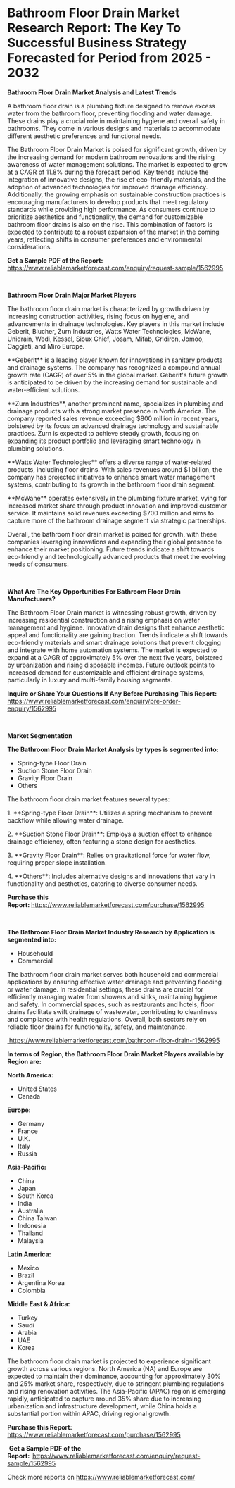 <p><h1>Bathroom Floor Drain Market Research Report: The Key To Successful Business Strategy Forecasted for Period from 2025 - 2032</h1></p><p><strong>Bathroom Floor Drain Market Analysis and Latest Trends</strong></p>
<p><p>A bathroom floor drain is a plumbing fixture designed to remove excess water from the bathroom floor, preventing flooding and water damage. These drains play a crucial role in maintaining hygiene and overall safety in bathrooms. They come in various designs and materials to accommodate different aesthetic preferences and functional needs.</p><p>The Bathroom Floor Drain Market is poised for significant growth, driven by the increasing demand for modern bathroom renovations and the rising awareness of water management solutions. The market is expected to grow at a CAGR of 11.8% during the forecast period. Key trends include the integration of innovative designs, the rise of eco-friendly materials, and the adoption of advanced technologies for improved drainage efficiency. Additionally, the growing emphasis on sustainable construction practices is encouraging manufacturers to develop products that meet regulatory standards while providing high performance. As consumers continue to prioritize aesthetics and functionality, the demand for customizable bathroom floor drains is also on the rise. This combination of factors is expected to contribute to a robust expansion of the market in the coming years, reflecting shifts in consumer preferences and environmental considerations.</p></p>
<p><strong>Get a Sample PDF of the Report:&nbsp;</strong> <a href="https://www.reliablemarketforecast.com/enquiry/request-sample/1562995?utm_campaign=2274&utm_medium=2&utm_source=Github&utm_content=ia&utm_term=05022025&utm_id=bathroom-floor-drain">https://www.reliablemarketforecast.com/enquiry/request-sample/1562995</a></p>
<p>&nbsp;</p>
<p><strong>Bathroom Floor Drain Major Market Players</strong></p>
<p><p>The bathroom floor drain market is characterized by growth driven by increasing construction activities, rising focus on hygiene, and advancements in drainage technologies. Key players in this market include Geberit, Blucher, Zurn Industries, Watts Water Technologies, McWane, Unidrain, Wedi, Kessel, Sioux Chief, Josam, Mifab, Gridiron, Jomoo, Caggiati, and Miro Europe.</p><p>**Geberit** is a leading player known for innovations in sanitary products and drainage systems. The company has recognized a compound annual growth rate (CAGR) of over 5% in the global market. Geberit's future growth is anticipated to be driven by the increasing demand for sustainable and water-efficient solutions.</p><p>**Zurn Industries**, another prominent name, specializes in plumbing and drainage products with a strong market presence in North America. The company reported sales revenue exceeding $800 million in recent years, bolstered by its focus on advanced drainage technology and sustainable practices. Zurn is expected to achieve steady growth, focusing on expanding its product portfolio and leveraging smart technology in plumbing solutions.</p><p>**Watts Water Technologies** offers a diverse range of water-related products, including floor drains. With sales revenues around $1 billion, the company has projected initiatives to enhance smart water management systems, contributing to its growth in the bathroom floor drain segment.</p><p>**McWane** operates extensively in the plumbing fixture market, vying for increased market share through product innovation and improved customer service. It maintains solid revenues exceeding $700 million and aims to capture more of the bathroom drainage segment via strategic partnerships.</p><p>Overall, the bathroom floor drain market is poised for growth, with these companies leveraging innovations and expanding their global presence to enhance their market positioning. Future trends indicate a shift towards eco-friendly and technologically advanced products that meet the evolving needs of consumers.</p></p>
<p>&nbsp;</p>
<p><strong>What Are The Key Opportunities For Bathroom Floor Drain Manufacturers?</strong></p>
<p><p>The Bathroom Floor Drain market is witnessing robust growth, driven by increasing residential construction and a rising emphasis on water management and hygiene. Innovative drain designs that enhance aesthetic appeal and functionality are gaining traction. Trends indicate a shift towards eco-friendly materials and smart drainage solutions that prevent clogging and integrate with home automation systems. The market is expected to expand at a CAGR of approximately 5% over the next five years, bolstered by urbanization and rising disposable incomes. Future outlook points to increased demand for customizable and efficient drainage systems, particularly in luxury and multi-family housing segments.</p></p>
<p><strong>Inquire or Share Your Questions If Any Before Purchasing This Report:</strong> <a href="https://www.reliablemarketforecast.com/enquiry/pre-order-enquiry/1562995?utm_campaign=2274&utm_medium=2&utm_source=Github&utm_content=ia&utm_term=05022025&utm_id=bathroom-floor-drain">https://www.reliablemarketforecast.com/enquiry/pre-order-enquiry/1562995</a></p>
<p>&nbsp;</p>
<p><strong>Market Segmentation</strong></p>
<p><strong>The Bathroom Floor Drain Market Analysis by types is segmented into:</strong></p>
<p><ul><li>Spring-type Floor Drain</li><li>Suction Stone Floor Drain</li><li>Gravity Floor Drain</li><li>Others</li></ul></p>
<p><p>The bathroom floor drain market features several types: </p><p>1. **Spring-type Floor Drain**: Utilizes a spring mechanism to prevent backflow while allowing water drainage. </p><p>2. **Suction Stone Floor Drain**: Employs a suction effect to enhance drainage efficiency, often featuring a stone design for aesthetics. </p><p>3. **Gravity Floor Drain**: Relies on gravitational force for water flow, requiring proper slope installation. </p><p>4. **Others**: Includes alternative designs and innovations that vary in functionality and aesthetics, catering to diverse consumer needs.</p></p>
<p><strong>Purchase this Report:&nbsp;</strong><a href="https://www.reliablemarketforecast.com/purchase/1562995?utm_campaign=2274&utm_medium=2&utm_source=Github&utm_content=ia&utm_term=05022025&utm_id=bathroom-floor-drain">https://www.reliablemarketforecast.com/purchase/1562995</a></p>
<p>&nbsp;</p>
<p><strong>The Bathroom Floor Drain Market Industry Research by Application is segmented into:</strong></p>
<p><ul><li>Househould</li><li>Commercial</li></ul></p>
<p><p>The bathroom floor drain market serves both household and commercial applications by ensuring effective water drainage and preventing flooding or water damage. In residential settings, these drains are crucial for efficiently managing water from showers and sinks, maintaining hygiene and safety. In commercial spaces, such as restaurants and hotels, floor drains facilitate swift drainage of wastewater, contributing to cleanliness and compliance with health regulations. Overall, both sectors rely on reliable floor drains for functionality, safety, and maintenance.</p></p>
<p><a href="https://www.reliablemarketforecast.com/bathroom-floor-drain-r1562995?utm_campaign=2274&utm_medium=2&utm_source=Github&utm_content=ia&utm_term=05022025&utm_id=bathroom-floor-drain">&nbsp;https://www.reliablemarketforecast.com/bathroom-floor-drain-r1562995</a></p>
<p><strong>In terms of Region, the Bathroom Floor Drain Market Players available by Region are:</strong></p>
<p>
    <p> <strong> North America: </strong>
        <ul>
            <li>United States</li>
            <li>Canada</li>
        </ul>
        </p> 
    <p> <strong> Europe: </strong>
        <ul>
            <li>Germany</li>
            <li>France</li>
            <li>U.K.</li>
            <li>Italy</li>
            <li>Russia</li>
        </ul>
        </p> 
    <p> <strong> Asia-Pacific: </strong>
        <ul>
            <li>China</li>
            <li>Japan</li>
            <li>South Korea</li>
            <li>India</li>
            <li>Australia</li>
            <li>China Taiwan</li>
            <li>Indonesia</li>
            <li>Thailand</li>
            <li>Malaysia</li>
        </ul>
        </p> 
    <p> <strong> Latin America: </strong>
        <ul>
            <li>Mexico</li>
            <li>Brazil</li>
            <li>Argentina Korea</li>
            <li>Colombia</li>
        </ul>
        </p> 
    <p> <strong> Middle East & Africa: </strong>
        <ul>
            <li>Turkey</li>
            <li>Saudi</li>
            <li>Arabia</li>
            <li>UAE</li>
            <li>Korea</li>
        </ul>
    </p>
    </p>
<p><p>The bathroom floor drain market is projected to experience significant growth across various regions. North America (NA) and Europe are expected to maintain their dominance, accounting for approximately 30% and 25% market share, respectively, due to stringent plumbing regulations and rising renovation activities. The Asia-Pacific (APAC) region is emerging rapidly, anticipated to capture around 35% share due to increasing urbanization and infrastructure development, while China holds a substantial portion within APAC, driving regional growth.</p></p>
<p><strong>Purchase this Report: </strong><a href="https://www.reliablemarketforecast.com/purchase/1562995?utm_campaign=2274&utm_medium=2&utm_source=Github&utm_content=ia&utm_term=05022025&utm_id=bathroom-floor-drain">https://www.reliablemarketforecast.com/purchase/1562995</a></p>
<p>&nbsp;<strong>Get a Sample PDF of the Report:&nbsp;&nbsp;</strong><a href="https://www.reliablemarketforecast.com/enquiry/request-sample/1562995?utm_campaign=2274&utm_medium=2&utm_source=Github&utm_content=ia&utm_term=05022025&utm_id=bathroom-floor-drain">https://www.reliablemarketforecast.com/enquiry/request-sample/1562995</a></p>
<p><strong></strong></p>
<p>Check more reports on <a href="https://www.reliablemarketforecast.com/?utm_campaign=2274&utm_medium=2&utm_source=Github&utm_content=ia&utm_term=05022025&utm_id=bathroom-floor-drain">https://www.reliablemarketforecast.com/</a></p>
